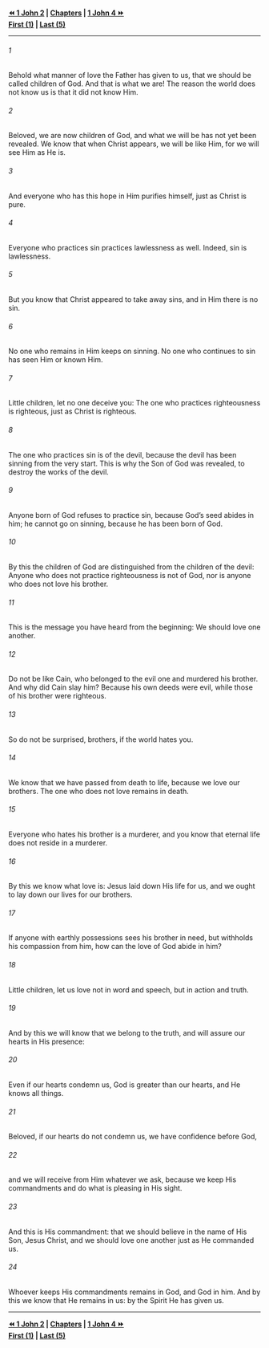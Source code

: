   
**[⏪ 1 John 2](./1%20John%202.md) | [Chapters](./_index.md) | [1 John 4 ⏩](./1%20John%204.md)**  
**[First (1)](./1%20John%201.md) | [Last (5)](./1%20John%205.md)**  
  
---  
  
###### 1  
Behold what manner of love the Father has given to us, that we should be called children of God. And that is what we are! The reason the world does not know us is that it did not know Him.  
  
###### 2  
Beloved, we are now children of God, and what we will be has not yet been revealed. We know that when Christ appears, we will be like Him, for we will see Him as He is.  
  
###### 3  
And everyone who has this hope in Him purifies himself, just as Christ is pure.  
  
###### 4  
Everyone who practices sin practices lawlessness as well. Indeed, sin is lawlessness.  
  
###### 5  
But you know that Christ appeared to take away sins, and in Him there is no sin.  
  
###### 6  
No one who remains in Him keeps on sinning. No one who continues to sin has seen Him or known Him.  
  
###### 7  
Little children, let no one deceive you: The one who practices righteousness is righteous, just as Christ is righteous.  
  
###### 8  
The one who practices sin is of the devil, because the devil has been sinning from the very start. This is why the Son of God was revealed, to destroy the works of the devil.  
  
###### 9  
Anyone born of God refuses to practice sin, because God’s seed abides in him; he cannot go on sinning, because he has been born of God.  
  
###### 10  
By this the children of God are distinguished from the children of the devil: Anyone who does not practice righteousness is not of God, nor is anyone who does not love his brother.  
  
###### 11  
This is the message you have heard from the beginning: We should love one another.  
  
###### 12  
Do not be like Cain, who belonged to the evil one and murdered his brother. And why did Cain slay him? Because his own deeds were evil, while those of his brother were righteous.  
  
###### 13  
So do not be surprised, brothers, if the world hates you.  
  
###### 14  
We know that we have passed from death to life, because we love our brothers. The one who does not love remains in death.  
  
###### 15  
Everyone who hates his brother is a murderer, and you know that eternal life does not reside in a murderer.  
  
###### 16  
By this we know what love is: Jesus laid down His life for us, and we ought to lay down our lives for our brothers.  
  
###### 17  
If anyone with earthly possessions sees his brother in need, but withholds his compassion from him, how can the love of God abide in him?  
  
###### 18  
Little children, let us love not in word and speech, but in action and truth.  
  
###### 19  
And by this we will know that we belong to the truth, and will assure our hearts in His presence:  
  
###### 20  
Even if our hearts condemn us, God is greater than our hearts, and He knows all things.  
  
###### 21  
Beloved, if our hearts do not condemn us, we have confidence before God,  
  
###### 22  
and we will receive from Him whatever we ask, because we keep His commandments and do what is pleasing in His sight.  
  
###### 23  
And this is His commandment: that we should believe in the name of His Son, Jesus Christ, and we should love one another just as He commanded us.  
  
###### 24  
Whoever keeps His commandments remains in God, and God in him. And by this we know that He remains in us: by the Spirit He has given us.  
  
  
---  
  
**[⏪ 1 John 2](./1%20John%202.md) | [Chapters](./_index.md) | [1 John 4 ⏩](./1%20John%204.md)**  
**[First (1)](./1%20John%201.md) | [Last (5)](./1%20John%205.md)**  
  
